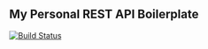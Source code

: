 ## My Personal REST API Boilerplate

[![Build Status](https://travis-ci.org/ecojuntak/gorb.svg?branch=master)](https://travis-ci.org/ecojuntak/gorb)